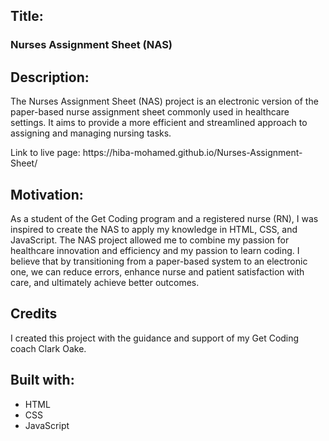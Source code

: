 
<h2>Title:</h2>
<h3>Nurses Assignment Sheet (NAS)</h3>

<h2>Description:</h2>
<p>The Nurses Assignment Sheet (NAS) project is an electronic version of the paper-based nurse assignment sheet commonly used in healthcare settings. It aims to provide a more efficient and streamlined approach to assigning and managing nursing tasks.<p>
<p>Link to live page: https://hiba-mohamed.github.io/Nurses-Assignment-Sheet/</p>

<h2>Motivation:</h2>
<p>As a student of the Get Coding program and a registered nurse (RN), I was inspired to create the NAS to apply my knowledge in HTML, CSS, and JavaScript. The NAS project allowed me to combine my passion for healthcare innovation and efficiency and my passion to learn coding. I believe that by transitioning from a paper-based system to an electronic one, we can reduce errors, enhance nurse and patient satisfaction with care, and ultimately achieve better outcomes.</p>

<h2>Credits</h2>
I created this project with the guidance and support of my Get Coding coach Clark Oake.

<h2>Built with:</h2>
<ul>
<li>HTML</li>
<li>CSS</li>
<li>JavaScript</li>
</ul>
